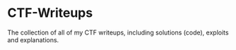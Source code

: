# CTF-Writeups
The collection of all of my CTF writeups, including solutions (code), exploits and explanations.
